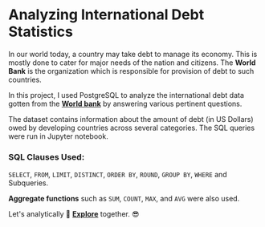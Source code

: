 # Analyzing International Debt Statistics

In our world today, a country may take debt to manage its economy. This is mostly done to cater for major needs of the nation and citizens. The **World Bank** is the organization which is responsible for provision of debt to such countries. 

In this project, I used PostgreSQL to analyze the international debt data gotten from the **[World bank](https://www.worldbank.org)** by answering various pertinent questions.

The dataset contains information about the amount of debt (in US Dollars) owed by developing countries across several categories. The SQL queries were run in Jupyter notebook.

### SQL Clauses Used:
`SELECT`, `FROM`, `LIMIT`, `DISTINCT`, `ORDER BY`, `ROUND`, `GROUP BY`, `WHERE` and Subqueries.

**Aggregate functions** such as `SUM`, `COUNT`, `MAX`, and `AVG` were also used.

Let's analytically 🔭 **[Explore](https://github.com/Analyst-Joan/Exploratory-Data-Analysis-with-PostgreSQL/blob/main/Analyze_International_Debt_Statistics.ipynb)** together. 😎
